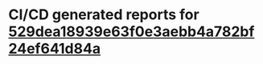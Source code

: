 # CI/CD generated reports for [529dea18939e63f0e3aebb4a782bf24ef641d84a](https://github.com/hydephp/develop/commit/529dea18939e63f0e3aebb4a782bf24ef641d84a)
